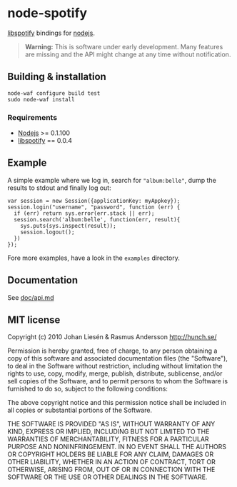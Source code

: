 # node-spotify

[libspotify](http://developer.spotify.com/en/libspotify/) bindings for [nodejs](http://nodejs.org/).

> **Warning:** This is software under early development. Many features are missing and the API might change at any time without notification.

## Building & installation

    node-waf configure build test
    sudo node-waf install

### Requirements

- [Nodejs](http://nodejs.org/) >= 0.1.100
- [libspotify](http://developer.spotify.com/en/libspotify/) == 0.0.4

## Example

A simple example where we log in, search for `"album:belle"`, dump the results to stdout and finally log out:

    var session = new Session({applicationKey: myAppkey});
    session.login("username", "password", function (err) {
      if (err) return sys.error(err.stack || err);
      session.search('album:belle', function(err, result){
        sys.puts(sys.inspect(result));
        session.logout();
      })
    });

Fore more examples, have a look in the `examples` directory.

## Documentation

See [doc/api.md](doc/api.md)

## MIT license

Copyright (c) 2010 Johan Liesén & Rasmus Andersson <http://hunch.se/>

Permission is hereby granted, free of charge, to any person obtaining a copy
of this software and associated documentation files (the "Software"), to deal
in the Software without restriction, including without limitation the rights
to use, copy, modify, merge, publish, distribute, sublicense, and/or sell
copies of the Software, and to permit persons to whom the Software is
furnished to do so, subject to the following conditions:

The above copyright notice and this permission notice shall be included in
all copies or substantial portions of the Software.

THE SOFTWARE IS PROVIDED "AS IS", WITHOUT WARRANTY OF ANY KIND, EXPRESS OR
IMPLIED, INCLUDING BUT NOT LIMITED TO THE WARRANTIES OF MERCHANTABILITY,
FITNESS FOR A PARTICULAR PURPOSE AND NONINFRINGEMENT. IN NO EVENT SHALL THE
AUTHORS OR COPYRIGHT HOLDERS BE LIABLE FOR ANY CLAIM, DAMAGES OR OTHER
LIABILITY, WHETHER IN AN ACTION OF CONTRACT, TORT OR OTHERWISE, ARISING FROM,
OUT OF OR IN CONNECTION WITH THE SOFTWARE OR THE USE OR OTHER DEALINGS IN
THE SOFTWARE.

